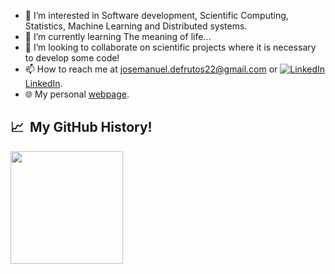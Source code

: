 <!--<p align="center">
  <img src="https://capsule-render.vercel.app/api?type=transparent&color=auto&height=300&section=header&text=👋%20Hello!%20I'm%20José%20Manuel.&fontSize=60&animation=fadeIn" />
</p>-->

- 👀 I’m interested in Software development, Scientific Computing, Statistics, Machine Learning and Distributed systems.
- 🌱 I’m currently learning The meaning of life...
- 💞️ I’m looking to collaborate on scientific projects where it is necessary to develop some code!
- 📫 How to reach me at josemanuel.defrutos22@gmail.com or [![LinkedIn][3.2] LinkedIn][3].
- 🌐 My personal [webpage](https://josemanuel22.github.io/). 

<!--
## 🔧 Technologies & Tools
![](https://img.shields.io/badge/OS-Linux-informational?style=flat&logo=linux&logoColor=white&color=2bbc8a)
![](https://img.shields.io/badge/Editor-Vim-informational?style=flat&logo=Vim&logoColor=white&color=2bbc8a)
![](https://img.shields.io/badge/Code-Python-informational?style=flat&logo=python&logoColor=white&color=2bbc8a)
![](https://img.shields.io/badge/Code-JavaScript-informational?style=flat&logo=javascript&logoColor=white&color=2bbc8a)
![](https://img.shields.io/badge/Code-Java-informational?style=flat&logo=java&logoColor=white&color=2bbc8a)
![](https://img.shields.io/badge/Code-C/C++-informational?style=flat&logo=C&logoColor=white&color=2bbc8a)
![](https://img.shields.io/badge/Code-NoSQL-informational?style=flat&logo=Apache%20Cassandra&logoColor=white&color=2bbc8a)
![](https://img.shields.io/badge/Code-Make-informational?style=flat&logo=cmake&logoColor=white&color=2bbc8a)
![](https://img.shields.io/badge/Shell-Bash-informational?style=flat&logo=gnu-bash&logoColor=white&color=2bbc8a)
![](https://img.shields.io/badge/Tools-PostgreSQL-informational?style=flat&logo=postgresql&logoColor=white&color=2bbc8a)
![](https://img.shields.io/badge/Tools-Docker-informational?style=flat&logo=docker&logoColor=white&color=2bbc8a)
-->

<h2> 📈 &nbsp;My GitHub History!</h2>
<a href="https://github.com/josemanuel22">
  <img height="180em" src="https://github-readme-stats.vercel.app/api?username=josemanuel22&theme=noctis_minimus&show_icons=true" />
  <!--<img height="180em" src="https://github-readme-stats.vercel.app/api/top-langs/?username=josemanuel22&theme=noctis_minimus&layout=compact" />-->
</a>


<!-- icons without padding -->

[1.2]: http://i.imgur.com/wWzX9uB.png (twitter icon without padding)
[2.2]: http://i.imgur.com/9I6NRUm.png (github icon without padding)
[3.2]: https://i.stack.imgur.com/gVE0j.png (linkedin icon without padding)
[3.3]: https://stackoverflow.design/assets/img/logos/so/logo-stackoverflow.png (linkedin icon without padding)

<!-- links to your social media accounts -->
[3]: https://www.linkedin.com/in/jose-manuel-de-frutos-porras/
[4]: https://stackoverflow.com/users/15165527/jose-manuel-de-frutos

<!---
josemanuel22/josemanuel22 is a ✨ special ✨ repository because its `README.md` (this file) appears on your GitHub profile.
You can click the Preview link to take a look at your changes.
--->

